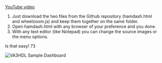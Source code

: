 [YouTube video](https://www.youtube.com/watch?v=sIdqMQTGNSc)

1. Just download the two files from the Github repository (hamdash.html and wheelzoom.js) and keep them together on the same folder.
2. Open hamdash.html with any browser of your preference and you done.
3. With any text editor (like Notepad) you can change the source images or the menu options.

Is that easy!
73

![VA3HDL Sample Dashboard](https://github.com/VA3HDL/hamdashboard/blob/main/dashboard_sample.png?raw=true)
